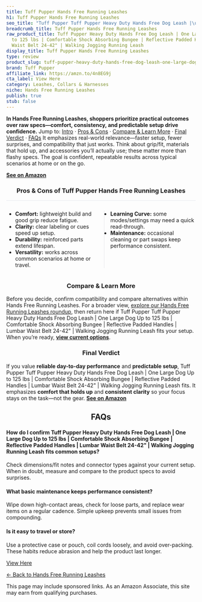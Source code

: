 ```yaml
---
title: Tuff Pupper Hands Free Running Leashes
h1: Tuff Pupper Hands Free Running Leashes
seo_title: "Tuff Pupper Tuff Pupper Heavy Duty Hands Free Dog Leash |\u2026"
breadcrumb_title: Tuff Pupper Hands Free Running Leashes
raw_product_title: Tuff Pupper Heavy Duty Hands Free Dog Leash | One Large Dog Up
  to 125 lbs | Comfortable Shock Absorbing Bungee | Reflective Padded Handles | Lumbar
  Waist Belt 24-42" | Walking Jogging Running Leash
display_title: Tuff Pupper Hands Free Running Leashes
type: review
product_slug: tuff-pupper-heavy-duty-hands-free-dog-leash-one-large-dog-up-to-125-lbs-b85fde6a
brand: Tuff Pupper
affiliate_link: https://amzn.to/4n8EG9j
cta_label: View Here
category: Leashes, Collars & Harnesses
niche: Hands Free Running Leashes
publish: true
stub: false
---
```


<div id="intro" class="full-width"><p><strong>In Hands Free Running Leashes, shoppers prioritize practical outcomes over raw specs&mdash;comfort, consistency, and predictable setup drive confidence.</strong> Jump to: <a href="#intro">Intro</a> · <a href="#pros-cons">Pros &amp; Cons</a> · <a href="#compare-more">Compare &amp; Learn More</a> · <a href="#verdict">Final Verdict</a> · <a href="#faqs">FAQs</a> It emphasizes real-world relevance&mdash;faster setup, fewer surprises, and compatibility that just works. Think about grip/fit, materials that hold up, and accessories you’ll actually use; these matter more than flashy specs. The goal is confident, repeatable results across typical scenarios at home or on the go.</p><p><a href="https://amzn.to/4n8EG9j" rel="nofollow sponsored noopener" target="_blank"><strong>See on Amazon</strong></a></p></div>
<h3 id="pros-cons" style="text-align:center;">Pros &amp; Cons of Tuff Pupper Hands Free Running Leashes</h3>
<div class="pc-grid" style="display:grid;grid-template-columns:1fr 1fr;gap:16px;border-top:1px solid #e5e7eb;padding-top:12px;">
  <ul>
    <li><strong>Comfort:</strong> lightweight build and good grip reduce fatigue.</li>
    <li><strong>Clarity:</strong> clear labeling or cues speed up setup.</li>
    <li><strong>Durability:</strong> reinforced parts extend lifespan.</li>
    <li><strong>Versatility:</strong> works across common scenarios at home or travel.</li>
  </ul>
  <ul style="border-left:1px solid #e5e7eb;padding-left:16px;">
    <li><strong>Learning Curve:</strong> some modes/settings may need a quick read-through.</li>
    <li><strong>Maintenance:</strong> occasional cleaning or part swaps keep performance consistent.</li>
  </ul>
</div>


<h3 id="compare-more" style="text-align:center;">Compare &amp; Learn More</h3>
<p>Before you decide, confirm compatibility and compare alternatives within Hands Free Running Leashes. For a broader view, <a href="#">explore our Hands Free Running Leashes roundup</a>, then return here if Tuff Pupper Tuff Pupper Heavy Duty Hands Free Dog Leash | One Large Dog Up to 125 lbs | Comfortable Shock Absorbing Bungee | Reflective Padded Handles | Lumbar Waist Belt 24-42" | Walking Jogging Running Leash fits your setup. When you’re ready, <a href="https://amzn.to/4n8EG9j" rel="nofollow sponsored noopener" target="_blank"><strong>view current options</strong></a>.</p>

<h3 id="verdict" style="text-align:center;">Final Verdict</h3>
<p>If you value <strong>reliable day-to-day performance</strong> and <strong>predictable setup</strong>, Tuff Pupper Tuff Pupper Heavy Duty Hands Free Dog Leash | One Large Dog Up to 125 lbs | Comfortable Shock Absorbing Bungee | Reflective Padded Handles | Lumbar Waist Belt 24-42" | Walking Jogging Running Leash fits. It emphasizes <strong>comfort that holds up</strong> and <strong>consistent clarity</strong> so your focus stays on the task&mdash;not the gear. <a href="https://amzn.to/4n8EG9j" rel="nofollow sponsored noopener" target="_blank"><strong>See on Amazon</strong></a></p>

<h2 id="faqs" style="text-align:center;">FAQs</h2>
<h4><strong>How do I confirm Tuff Pupper Heavy Duty Hands Free Dog Leash | One Large Dog Up to 125 lbs | Comfortable Shock Absorbing Bungee | Reflective Padded Handles | Lumbar Waist Belt 24-42" | Walking Jogging Running Leash fits common setups?</strong></h4>
<p>Check dimensions/fit notes and connector types against your current setup. When in doubt, measure and compare to the product specs to avoid surprises.</p>
<h4><strong>What basic maintenance keeps performance consistent?</strong></h4>
<p>Wipe down high-contact areas, check for loose parts, and replace wear items on a regular cadence. Simple upkeep prevents small issues from compounding.</p>
<h4><strong>Is it easy to travel or store?</strong></h4>
<p>Use a protective case or pouch, coil cords loosely, and avoid over-packing. These habits reduce abrasion and help the product last longer.</p>

<p><a class="btn" href="https://amzn.to/4n8EG9j" target="_blank" rel="nofollow sponsored noopener">View Here</a></p>
<p><a href="/roundups/leashes-collars-harnesses/hands-free-running-leashes/">← Back to Hands Free Running Leashes</a></p>
<aside class="disclosure">This page may include sponsored links. As an Amazon Associate, this site may earn from qualifying purchases.</aside>
